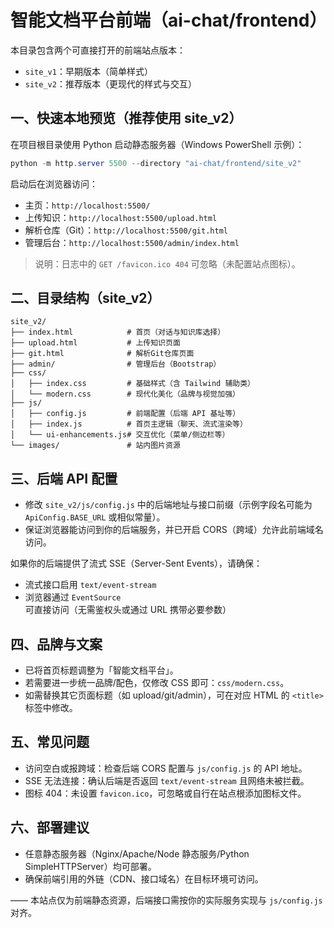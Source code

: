 # 智能文档平台前端（ai-chat/frontend）

本目录包含两个可直接打开的前端站点版本：
- `site_v1`：早期版本（简单样式）
- `site_v2`：推荐版本（更现代的样式与交互）

## 一、快速本地预览（推荐使用 site_v2）

在项目根目录使用 Python 启动静态服务器（Windows PowerShell 示例）：

```powershell
python -m http.server 5500 --directory "ai-chat/frontend/site_v2"
```

启动后在浏览器访问：
- 主页：`http://localhost:5500/`
- 上传知识：`http://localhost:5500/upload.html`
- 解析仓库（Git）：`http://localhost:5500/git.html`
- 管理后台：`http://localhost:5500/admin/index.html`

> 说明：日志中的 `GET /favicon.ico 404` 可忽略（未配置站点图标）。

## 二、目录结构（site_v2）

```
site_v2/
├── index.html            # 首页（对话与知识库选择）
├── upload.html           # 上传知识页面
├── git.html              # 解析Git仓库页面
├── admin/                # 管理后台（Bootstrap）
├── css/
│   ├── index.css         # 基础样式（含 Tailwind 辅助类）
│   └── modern.css        # 现代化美化（品牌与视觉加强）
├── js/
│   ├── config.js         # 前端配置（后端 API 基址等）
│   ├── index.js          # 首页主逻辑（聊天、流式渲染等）
│   └── ui-enhancements.js# 交互优化（菜单/侧边栏等）
└── images/               # 站内图片资源
```

## 三、后端 API 配置

- 修改 `site_v2/js/config.js` 中的后端地址与接口前缀（示例字段名可能为 `ApiConfig.BASE_URL` 或相似常量）。
- 保证浏览器能访问到你的后端服务，并已开启 CORS（跨域）允许此前端域名访问。

如果你的后端提供了流式 SSE（Server-Sent Events），请确保：
- 流式接口启用 `text/event-stream`
- 浏览器通过 `EventSource` 可直接访问（无需鉴权头或通过 URL 携带必要参数）

## 四、品牌与文案

- 已将首页标题调整为「智能文档平台」。
- 若需要进一步统一品牌/配色，仅修改 CSS 即可：`css/modern.css`。
- 如需替换其它页面标题（如 upload/git/admin），可在对应 HTML 的 `<title>` 标签中修改。

## 五、常见问题

- 访问空白或报跨域：检查后端 CORS 配置与 `js/config.js` 的 API 地址。
- SSE 无法连接：确认后端是否返回 `text/event-stream` 且网络未被拦截。
- 图标 404：未设置 `favicon.ico`，可忽略或自行在站点根添加图标文件。

## 六、部署建议

- 任意静态服务器（Nginx/Apache/Node 静态服务/Python SimpleHTTPServer）均可部署。
- 确保前端引用的外链（CDN、接口域名）在目标环境可访问。

—— 本站点仅为前端静态资源，后端接口需按你的实际服务实现与 `js/config.js` 对齐。
